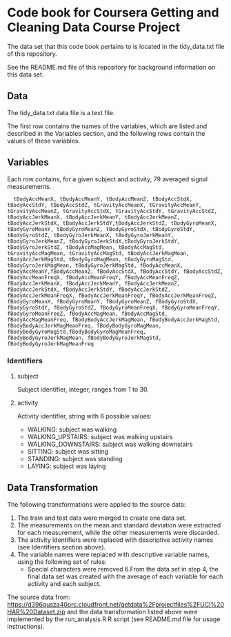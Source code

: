 # Code book for Coursera Getting and Cleaning Data Course Project

The data set that this code book pertains to is located in the tidy_data.txt file of this repository.

See the README.md file of this repository for background information on this data set.

## Data

The tidy_data.txt data file is a text file.

The first row contains the names of the variables, which are listed and described in the Variables section, and the following rows contain the values of these variables.

## Variables

Each row contains, for a given subject and activity, 79 averaged signal measurements.

      tBodyAccMeanX, tBodyAccMeanY, tBodyAccMeanZ, tBodyAccStdX, tBodyAccStdY, tBodyAccStdZ, tGravityAccMeanX, tGravityAccMeanY, tGravityAccMeanZ, tGravityAccStdX, tGravityAccStdY, tGravityAccStdZ, tBodyAccJerkMeanX, tBodyAccJerkMeanY, tBodyAccJerkMeanZ, tBodyAccJerkStdX, tBodyAccJerkStdY,tBodyAccJerkStdZ, tBodyGyroMeanX, tBodyGyroMeanY, tBodyGyroMeanZ, tBodyGyroStdX, tBodyGyroStdY, tBodyGyroStdZ, tBodyGyroJerkMeanX, tBodyGyroJerkMeanY, tBodyGyroJerkMeanZ, tBodyGyroJerkStdX,tBodyGyroJerkStdY, tBodyGyroJerkStdZ, tBodyAccMagMean, tBodyAccMagStd, tGravityAccMagMean, tGravityAccMagStd, tBodyAccJerkMagMean, tBodyAccJerkMagStd, tBodyGyroMagMean, tBodyGyroMagStd, tBodyGyroJerkMagMean, tBodyGyroJerkMagStd, fBodyAccMeanX, fBodyAccMeanY,fBodyAccMeanZ, fBodyAccStdX, fBodyAccStdY, fBodyAccStdZ, fBodyAccMeanFreqX, fBodyAccMeanFreqY, fBodyAccMeanFreqZ, fBodyAccJerkMeanX, fBodyAccJerkMeanY, fBodyAccJerkMeanZ, fBodyAccJerkStdX, fBodyAccJerkStdY, fBodyAccJerkStdZ, fBodyAccJerkMeanFreqX, fBodyAccJerkMeanFreqY, fBodyAccJerkMeanFreqZ, fBodyGyroMeanX, fBodyGyroMeanY, fBodyGyroMeanZ, fBodyGyroStdX, fBodyGyroStdY, fBodyGyroStdZ, fBodyGyroMeanFreqX, fBodyGyroMeanFreqY, fBodyGyroMeanFreqZ, fBodyAccMagMean, fBodyAccMagStd, fBodyAccMagMeanFreq, fBodyBodyAccJerkMagMean, fBodyBodyAccJerkMagStd, fBodyBodyAccJerkMagMeanFreq, fBodyBodyGyroMagMean, fBodyBodyGyroMagStd,fBodyBodyGyroMagMeanFreq, fBodyBodyGyroJerkMagMean, fBodyBodyGyroJerkMagStd, fBodyBodyGyroJerkMagMeanFreq

### Identifiers

1. subject

      Subject identifier, integer, ranges from 1 to 30.

2. activity

      Activity identifier, string with 6 possible values:

      + WALKING: subject was walking
      + WALKING_UPSTAIRS: subject was walking upstairs
      + WALKING_DOWNSTAIRS: subject was walking downstairs
      + SITTING: subject was sitting
      + STANDING: subject was standing
      + LAYING: subject was laying
      
## Data Transformation

The following transformations were applied to the source data:

1. The train and test data were merged to create one data set.
2. The measurements on the mean and standard deviation were extracted for each measurement, while the other measurements were discarded.
3. The activity identifiers were replaced with descriptive activity names (see Identifiers section above).
4.  The variable names were replaced with descriptive variable names, using the following set of rules:
      + Special characters were removed
6.From the data set in step 4, the final data set was created with the average of each variable for each activity and each subject.


The source data from: https://d396qusza40orc.cloudfront.net/getdata%2Fprojectfiles%2FUCI%20HAR%20Dataset.zip and the data transformation listed above were implemented by the run_analysis.R R script (see README.md file for usage instructions).